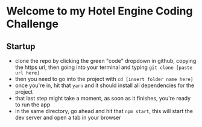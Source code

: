 # Welcome to my Hotel Engine Coding Challenge

## Startup
* clone the repo by clicking the green "code" dropdown in github, copying the https url, then going into your terminal and typing `git clone [paste url here]`
* then you need to go into the project with `cd [insert folder name here]`
* once you're in, hit that `yarn` and it should install all dependencies for the project
* that last step might take a moment, as soon as it finishes, you're ready to run the app
* in the same directory, go ahead and hit that `npm start`, this will start the dev server and open a tab in your browser